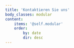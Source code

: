 ```yaml
---
title: 'Kontaktieren Sie uns'
body_classes: modular
content:
    items: '@self.modular'
    order:
        by: date
        dir: desc
---
```


